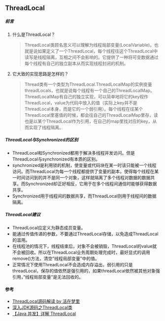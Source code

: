 ## ThreadLocal

##### 前言
1. 什么是ThreadLocal？
    >ThreadLocal类顾名思义可以理解为线程局部变量(LocalVariable)。也就是说如果定义了一个ThreadLocal，每个线程往这个ThreadLocal中读写是线程隔离，互相之间不会影响的。它提供了一种将可变数据通过每个线程有自己的独立副本从而实现线程封闭的机制。
2. 它大致的实现思路是怎样的？
    >Thread类有一个类型为ThreadLocal.ThreadLocalMap的实例变量threadLocals，也就是说每个线程有一个自己的ThreadLocalMap。ThreadLocalMap有自己的独立实现，可以简单地将它的key视作ThreadLocal，value为代码中放入的值（实际上key并不是ThreadLocal本身，而是它的一个弱引用）。每个线程在往某个ThreadLocal里塞值的时候，都会往自己的ThreadLocalMap里存，读也是以某个ThreadLocal作为引用，在自己的map里找对应的key，从而实现了线程隔离。
##### ThreadLocal与Synchronized的区别
* ThreadLocal和Synchronized都用于解决多线程并发访问。但是ThreadLocal与synchronized有本质的区别。
* synchronized是利用锁的机制，使变量或代码块在某一时该只能被一个线程访问。而ThreadLocal为每一个线程都提供了变量的副本，使得每个线程在某一时间访问到的并不是同一个对象，这样就隔离了多个线程对数据的数据共享。而Synchronized却正好相反，它用于在多个线程间通信时能够获得数据共享。
* Synchronized用于线程间的数据共享，而ThreadLocal则用于线程间的数据隔离。
##### ThreadLocal建议
* ThreadLocal应定义为静态成员变量。
* 能通过传值传递的参数，不要通过ThreadLocal存储，以免造成ThreadLocal的滥用。
* 在线程池的情况下，线程结束后，对象不会被销毁，ThreadLocal的value就不会被回收。所以在ThreadLocal业务周期处理完成时，最好显式的调用remove()方法，清空”线程局部变量”中的值。
* 正常情况下使用ThreadLocal不会造成内存溢出，弱引用的只是threadLocal，保存的值依然是强引用的，如果threadLocal依然被其他对象强引用，”线程局部变量”是无法回收的。
#### 参考
* [ThreadLocal源码解读 by 活在梦里](https://www.cnblogs.com/micrari/p/6790229.html)
* [深入JDK源码之ThreadLocal类](https://my.oschina.net/xianggao/blog/392440?fromerr=CLZtT4xC)
* [【Java 并发】详解 ThreadLocal](https://www.cnblogs.com/zhangjk1993/archive/2017/03/29/6641745.html)